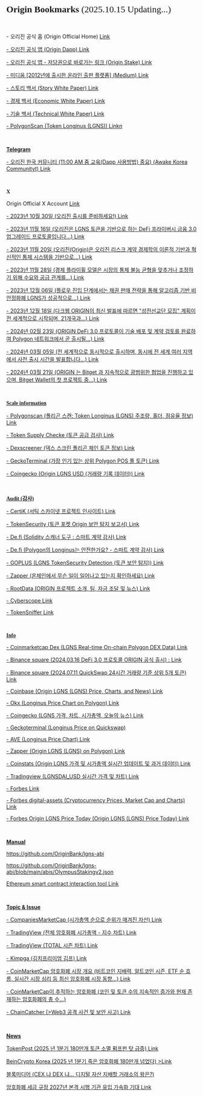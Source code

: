 </head>
<h1 style="margin: 0.0px 0.0px 16.1px 0.0px; font: 24.0px Times; -webkit-text-stroke: #000000"><span class="s1"><strong>Origin Bookmarks </strong>(2025.10.15 Updating...)<strong></strong></span></h1>
<p class="p2">&nbsp;</p>
<p class="p2">- 오리진 공식 홈 (Origin Official Home) <a href="https://originworld.org/">Link</span></p>
<p class="p2">- 오리진 공식 앱 (Origin Dapp) <a href="https://originworld.org/"><span class="s3">Link</span></p>
<p class="p2">- 오리진 공식 앱 - 저당권으로 바로가는 링크 (Origin Stake) <a href="https://originworld.org/">Link</span></p>
<p class="p2">- 미디움 [2012년에 출시한 온라인 출판 플랫폼] (Medium) <a href="https://originworld.medium.com/">Link</span></p>
<p class="p3">- 스토리 백서 (Story White Paper) <a href="https://origin-3.gitbook.io/origin-fearless-contract">Link</span></p>
<p class="p3">- 경제 백서 (Economic White Paper) <a href="https://origin-3.gitbook.io/origin-eternal-protocol">Link</span></p>
<p class="p3">- 기술 백서 (Technical White Paper) <a href="https://origin-5.gitbook.io/anubis-free-reels">Link</span></p>
<p class="p9">- PolygonScan (Token Longinus (LGNS)) <a href="https://polygonscan.com/token/0xeB51D9A39AD5EEF215dC0Bf39a8821ff804A0F01#balances">Linkn</span></p>
<p class="p4"></span><br></p>
<p class="p5"><b>Telegram</b><b></b></span></p>
<p class="p2">- 오리진 한국 커뮤니티 (11:00 AM 줌 교육(Dapp 사용방법) 중요) (Awake Korea Communityt) <a href="https://t.me/+i7ysEedPAuVmZjJl">Link</a></span></p>
<p class="p6"></span><br></p>
<h3 style="margin: 0.0px 0.0px 14.0px 0.0px; font: 14.0px Times; -webkit-text-stroke: #000000"><span class="s1"><b>X</b><b></b></span></h3>
<p class="p2">Origin Official X Account <a href="https://x.com/SaluteOrigin"><span class="s7">  Link</span></p>
<p class="p2">- 2023년 10월 30일 (오리진 출시를 준비하세요!) <a href="https://x.com/SaluteOrigin/status/1718888173244453181">  Link</span></p>
<p class="p2">- 2023년 11월 16일 (오리진은 LGNS 토큰을 기반으로 하는 DeFi 프라이버시 금융 3.0 업그레이드 프로토콜입니다…) <a href="https://x.com/SaluteOrigin/status/1724922219682242967">Link</span></p>
<p class="p2">- 2023년 11월 20일 (오리진(Origin)은 오리진 리스크 계약 경제학의 이론적 기반과 혁신적인 통제 시스템을 기반으로…) <a href="https://x.com/SaluteOrigin/status/1726316443355304088">Link</span></p>
<p class="p2">- 2023년 11월 28일 (경제 플라이휠 모델은 시장의 통제 불능 균형을 맞추거나 조정하기 위해 수요와 공급 관계를…) <a href="https://x.com/SaluteOrigin/status/1729505194268872716">Link</span></p>
<p class="p2">- 2023년 12월 06일 (플로우 진입 단계에서는 채권 판매 전략을 통해 알고리즘 기반 비안정화폐 LGNS가 성공적으로…) <a href="https://x.com/SaluteOrigin/status/1732117082962264266">Link</span></p>
<p class="p2">- 2023년 12월 18일 (다크웹 ORIGIN의 최신 발표에 따르면 "성전선교단 모집" 계획이 전 세계적으로 시작되며, 21개국과…) <a href="https://x.com/SaluteOrigin/status/1736676123986301263">Link</span></p>
<p class="p2">- 2024년 02월 23일 (ORIGIN DeFi 3.0 프로토콜이 기술 배포 및 계약 검토를 완료하여 Polygon 네트워크에서 곧 출시될…) <a href="https://x.com/SaluteOrigin/status/1760955559581474907">Link</span></p>
<p class="p2">- 2024년 03월 05일 (전 세계적으로 동시적으로 출시하며, 동시에 전 세계 여러 지역에서 사전 출시 시간을 발표합니다…) <a href="https://x.com/SaluteOrigin/status/1764958425757458591">Link</span></p>
<p class="p2">- 2024년 03월 21일 (ORIGIN 는 Bitget 과 지속적으로 광범위한 협업을 진행하고 있으며, Bitget Wallet의 첫 프로젝트 중…) <a href="https://x.com/SaluteOrigin/status/1770771929172935011">Link</span></p>
<p class="p7"></span><br></p>
<h3 style="margin: 0.0px 0.0px 14.0px 0.0px; font: 14.0px Times; -webkit-text-stroke: #000000"><span class="s1"><b>Scale information</b><b></b></span></h3>
<p class="p2">- Polygonscan (폴리곤 스캔: Token Longinus (LGNS) 주조량, 홀더, 점유율 정보) <a href="https://polygonscan.com/token/0xeB51D9A39AD5EEF215dC0Bf39a8821ff804A0F01#balances">Link</span></p>
<p class="p2">- Token Supply Checke (토큰 공급 검사) <a href="https://polygonscan.com/tokencheck-tool">Link</span></p>
<p class="p2">- Dexscreener (덱스 스크린 폴리곤 체인 토큰 정보) <a href="https://dexscreener.com/polygon">Link</span></p>
<p class="p2">- GeckoTerminal (가장 인기 있는 상위 Polygon POS 풀 토큰) <a href="https://www.geckoterminal.com/ko/polygon_pos/pools">Link</span></p>
<p class="p2">- Coingecko (Origin LGNS USD (거래량 기록 데이터)) <a href="https://www.coingecko.com/ko/%EC%BD%94%EC%9D%B8/origin-lgns/historical_data">Link</span></p>
<p class="p7"></span><br></p>
<h3 style="margin: 0.0px 0.0px 14.0px 0.0px; font: 14.0px Times; -webkit-text-stroke: #000000"><span class="s1"><b>Audit (감사)</b><b></b></span></h3>
<p class="p2">- CertiK (서틱 스카이넷 프로젝트 인사이트) <a href="https://skynet.certik.com/ko/projects/origin#code-security">Link</span></p>
<p class="p2">- TokenSecurity (토큰 포켓 Origin 보안 탐지 보고서) <a href="https://tokensecurity.tptool.pro/?locale=en&amp;utm_source=tokenpocket#/?address=0xeb51d9a39ad5eef215dc0bf39a8821ff804a0f01&amp;ns=ethereum&amp;chain_id=137&amp;blockchain_id=18">Link</span></p>
<p class="p2">- De.fi (Solidity 스캐너 도구 : 스마트 계약 감사) <a href="https://de.fi/scanner">Link</span></p>
<p class="p2">- De.fi (Polygon의 Longinus는 안전한가요? - 스마트 계약 감사) <a href="https://de.fi/scanner/contract/0xeb51d9a39ad5eef215dc0bf39a8821ff804a0f01?chainId=plg">Link</span></p>
<p class="p2">- GOPLUS (LGNS TokenSecurity Detection (토큰 보안 탐지)) <a href="https://gopluslabs.io/token-security/137/0xeb51d9a39ad5eef215dc0bf39a8821ff804a0f01">Link</span></p>
<p class="p2">- Zapper (온체인에서 무슨 일이 일어나고 있는지 확인하세요) <a href="https://zapper.xyz/?trendingType=trending">Link</span></p>
<p class="p2">- RootData (ORIGIN 프로젝트 소개, 팀, 자금 조달 및 뉴스) <a href="https://ko.rootdata.com/Projects/detail/ORIGIN?k=MTU5NTY%3D">Link</span></p>
<p class="p2">- Cyberscope <a href="https://www.cyberscope.io/cyberscan?chainId=137&amp;address=0xeb51d9a39ad5eef215dc0bf39a8821ff804a0f01#security">Link</span></p>
<p class="p2">- TokenSniffer <a href="https://tokensniffer.com/token/poly/0xeb51d9a39ad5eef215dc0bf39a8821ff804a0f01">Link</span></p>
<p class="p4"></span><br></p>
<h3 style="margin: 0.0px 0.0px 14.0px 0.0px; font: 14.0px Times; -webkit-text-stroke: #000000"><span class="s1"><b>Info</b><b></b></span></h3>
<p class="p2">- Coinmarketcap Dex (LGNS Real-time On-chain Polygon DEX Data) <a href="https://dex.coinmarketcap.com/token/polygon/0xeb51d9a39ad5eef215dc0bf39a8821ff804a0f01/">Link</span></p>
<p class="p2">- Binance square (2024.03.16 DeFi 3.0 프로토콜 ORIGIN 공식 출시) : <a href="https://www.binance.com/en/square/post/03-16-2024-defi-3-0-origin-5466478430618?ref=527648310&amp;utm_campaign=app_share_link&amp;utm_source=telegram">Link</span></p>
<p class="p2">- Binance square (2024.07.11 QuickSwap 24시간 거래량 기준 상위 5개 토큰) <a href="https://www.binance.com/en/square/post/10617615368202">Link</span></p>
<p class="p2">- Coinbase (Origin LGNS (LGNS) Price, Charts, and News) <a href="https://www.coinbase.com/price/origin-lgns">Link</span></p>
<p class="p2">- Okx (Longinus Price Chart on Polygon) <a href="https://web3.okx.com/token/polygon/0xeb51d9a39ad5eef215dc0bf39a8821ff804a0f01">Link</span></p>
<p class="p2">- Coingecko (LGNS 가격, 차트, 시가총액, 오늘의 뉴스) <a href="https://www.coingecko.com/ko/%EC%BD%94%EC%9D%B8/origin-lgns">Link</span></p>
<p class="p2">- Geckoterminal (Longinus Price on Quickswap) <a href="https://www.geckoterminal.com/polygon_pos/pools/0x882df4b0fb50a229c3b4124eb18c759911485bfb"></span></p>
<p class="p2">- AVE (Longinus Price Chart) <a href="https://ave.ai/token/0xeb51d9a39ad5eef215dc0bf39a8821ff804a0f01-polygon?from=Home">Link</span></p>
<p class="p2">- Zapper (Origin LGNS (LGNS) on Polygon) <a href="https://zapper.xyz/token/polygon/0xeb51d9a39ad5eef215dc0bf39a8821ff804a0f01/LGNS/details?tab=overview">Link</span></p>
<p class="p2">- Coinstats (Origin LGNS 가격 및 시가총액 실시간 업데이트 및 과거 데이터) <a href="https://coinstats.app/ko/coins/origin-lgns/">Link</span></p>
<p class="p2">- Tradingview (LGNSDAI_USD 실시간 가격 및 차트) <a href="https://kr.tradingview.com/symbols/LGNSDAI_882DF4.USD/?asset=base&amp;exchange=QUICKSWAP&amp;timeframe=ALL">Link</span></p>
<p class="p2">- Forbes <a href="https://www.forbes.com/">Link</span></p>
<p class="p2">- Forbes digital-assets (Cryptocurrency Prices, Market Cap and Charts) <a href="https://www.forbes.com/digital-assets/crypto-prices/?page=142&amp;sh=553595112478">Link</span></p>
<p class="p2">- Forbes Origin LGNS Price Today (Origin LGNS (LGNS) Price Today) <a href="https://www.forbes.com/digital-assets/assets/origin-lgns-lgns/">Link</span></p>
<p class="p6"></span><br></p>
<p class="p8"><b>Manual</b><b></b></span></p>
<p class="p9"><a href="https://github.com/OriginBank/lgns-abi">https://github.com/OriginBank/lgns-abi</span></p>
<p class="p10"><a href="https://github.com/OriginBank/lgns-abi/blob/main/abis/OlympusStakingv2.json">https://github.com/OriginBank/lgns-abi/blob/main/abis/OlympusStakingv2.json</span></p>
<p class="p10">Ethereum smart contract interaction tool <a href="https://ethereum-smart-contract-interaction-tool.vercel.app/">Link</span></p>
<p class="p6"></span><br></p>
<p class="p5"><b>Topic & Issue</b><b></b></span></p>
<p class="p2">- CompaniesMarketCap (시가총액 순으로 순위가 매겨진 자산) <a href="https://companiesmarketcap.com/assets-by-market-cap/#google_vignette">Link</span></p>
<p class="p2">- TradingView (전체 암호화폐 시가총액 - 지수 차트) <a href="https://kr.tradingview.com/symbols/TOTAL/?timeframe=60M">Link</span></p>
<p class="p2">- TradingView (TOTAL 시즌 차트) <a href="https://kr.tradingview.com/symbols/TOTAL/seasonals/">Link</span></p>
<p class="p2">- Kimpga (김치프리미엄 김프) <a href="https://kimpga.com/">Link</span></p>
<p class="p2">- CoinMarketCap 암호화폐 시장 개요 (비트코인 ​​지배력, 알트코인 시즌, ETF 순 흐름, 실시간 시장 심리 등 최신 암호화폐 시장 동향…) <a href="https://coinmarketcap.com/charts/">Link</span></p>
<p class="p2">- CoinMarketCap이 추적하는 암호화폐 (코인 및 토큰 수의 지속적인 증가와 현재 존재하는 암호화폐의 총 수…) <a href="https://coinmarketcap.com/charts/number-of-cryptocurrencies-tracked/"></span></p>
<p class="p9">- ChainCatcher (>Web3 공격 사건 및 보안 사고) <a href="https://www.chaincatcher.com/ko/special/152">Link</span></p>
<p class="p4"></span><br></p>
<p class="p5"><b>News</b><b></b></span></p>
<p class="p2">TokenPost (2025 년 1분기 180만개 토큰 소멸 펌프펀 탓 급증) <a href="https://www.tokenpost.kr/news/cryptocurrency/244186">Link</span></p>
<p class="p2">BeinCrypto Korea (2025 년 1분기 죽은 암호화폐 180만개 넘었다) <a href="https://kr.beincrypto.com/base-news/108942/">>Link</span></p>
<p class="p12">블록미디어 (CEX 냐 DEX 냐… 디지털 자산 지배할 거래소의 왕은?) <a href="https://www.blockmedia.co.kr/archives/921759#google_vignette"></span></p>
<p class="p12">암호화폐 세금 규정 2027년 본격 시행 기관 유입 가속화 기대 <a href="https://news.zum.com/articles/99398575/%EC%95%94%ED%98%B8%ED%99%94%ED%8F%90-%EC%84%B8%EA%B8%88-%EA%B7%9C%EC%A0%95-carf-2027%EB%85%84-%EB%B3%B8%EA%B2%A9-%EC%8B%9C%ED%96%89-%EA%B8%B0%EA%B4%80-%EC%9C%A0%EC%9E%85-%EA%B0%80%EC%86%8D%ED%99%94-%EA%B8%B0%EB%8C%80">Link</span><br></p>
</body>
